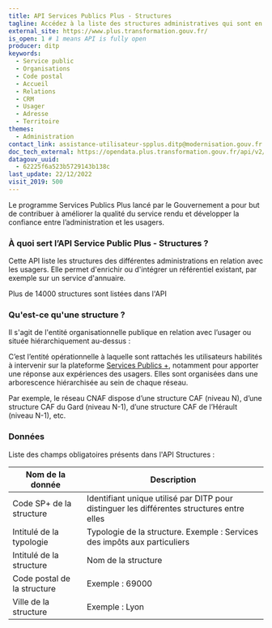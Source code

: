 ```yaml
---
title: API Services Publics Plus - Structures
tagline: Accédez à la liste des structures administratives qui sont en contact direct avec les usagers du service public.
external_site: https://www.plus.transformation.gouv.fr/
is_open: 1 # 1 means API is fully open
producer: ditp
keywords:
  - Service public
  - Organisations
  - Code postal
  - Accueil
  - Relations
  - CRM
  - Usager
  - Adresse
  - Territoire
themes:
  - Administration
contact_link: assistance-utilisateur-spplus.ditp@modernisation.gouv.fr
doc_tech_external: https://opendata.plus.transformation.gouv.fr/api/v2/swagger.json
datagouv_uuid:
  - 62225f6a523b5729143b138c
last_update: 22/12/2022
visit_2019: 500
---
```


Le programme Services Publics Plus lancé par le Gouvernement a pour but de contribuer à améliorer la qualité du service rendu et développer la confiance entre l’administration et les usagers.

### À quoi sert l’API Service Public Plus - Structures ?

Cette API liste les structures des différentes administrations en relation avec les usagers. Elle permet d'enrichir ou d'intégrer un référentiel existant, par exemple sur un service d'annuaire. 

Plus de 14000 structures sont listées dans l'API

### Qu'est-ce qu'une structure ?

Il s'agit de l'entité organisationnelle publique en relation avec l’usager ou située hiérarchiquement au-dessus :

C’est l’entité opérationnelle à laquelle sont rattachés les utilisateurs habilités à intervenir sur la plateforme [Services Publics +](https://www.plus.transformation.gouv.fr), notamment pour apporter une réponse aux expériences des usagers. Elles sont organisées dans une arborescence hiérarchisée au sein de chaque réseau. 

Par exemple, le réseau CNAF dispose d’une structure CAF (niveau N), d’une structure CAF du Gard (niveau N-1), d’une structure CAF de l’Hérault (niveau N-1), etc.

### Données

Liste des champs obligatoires présents dans l'API Structures :

| Nom de la donnée           | Description                                                                                    |
| -------------------------- | ---------------------------------------------------------------------------------------------- |
| Code SP+ de la structure   | Identifiant unique utilisé par DITP pour distinguer les différentes structures entre elles     |
| Intitulé de la typologie   | Typologie de la structure. Exemple : Services des impôts aux particuliers                      |
| Intitulé de la structure   | Nom de la structure                                                                            |
| Code postal de la structure| Exemple : 69000                                                                                |
| Ville de la structure      | Exemple : Lyon                                                                                 |